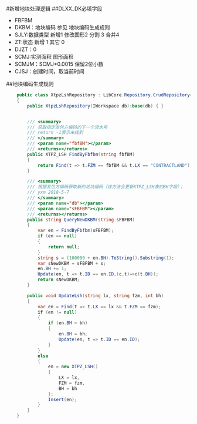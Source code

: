 #新增地块处理逻辑
##DLXX_DK必填字段
- FBFBM
- DKBM：地块编码 参见 地块编码生成规则
- SJLY:数据类型 新增1 修改图形2 分割 3 合并4
- ZT:状态 新增 1 其它 0
- DJZT：0
- SCMJ:实测面积 图形面积
- SCMJM：SCMJ*0.0015 保留2位小数
- CJSJ：创建时间，取当前时间

##地块编码生成规则

``` csharp {.line-numbers}
	public class XtpzLshRepository : LibCore.Repository.CrudRepository<XTPZ_LSH>
	{
		public XtpzLshRepository(IWorkspace db):base(db) { }


		/// <summary>
		/// 获取指定发包方编码的下一个流水号
		/// return -1表示未找到
		/// </summary>
		/// <param name="fbfBM"></param>
		/// <returns></returns>
		public XTPZ_LSH FindByFbfbm(string fbfBM)
		{
			return Find(t => t.FZM == fbfBM && t.LX == "CONTRACTLAND");
		}

		/// <summary>
		/// 根据发包方编码获取新的地块编码（该方法会更新XTPZ_LSH表的BH字段）；
		/// yxm 2018-5-7
		/// </summary>
		/// <param name="db"></param>
		/// <param name="sFBFBM"></param>
		/// <returns></returns>
		public string QueryNewDKBM(string sFBFBM)
		{
			var en = FindByFbfbm(sFBFBM);
			if (en == null)
			{
				return null;
			}
			string s = (100000 + en.BH).ToString().Substring(1);
			var sNewDKBM = sFBFBM + s;
			en.BH += 1;
			Update(en, t => t.ID == en.ID,(c,t)=>c(t.BH));
			return sNewDKBM;
		}

		public void UpdateLsh(string lx, string fzm, int bh)
		{
			var en = Find(t => t.LX == lx && t.FZM == fzm);
			if (en != null)
			{
				if (en.BH < bh)
				{
					en.BH = bh;
					Update(en, t => t.ID == en.ID);
				}
			}
			else
			{
				en = new XTPZ_LSH()
				{
					LX = lx,
					FZM = fzm,
					BH = bh
				};
				Insert(en);
			}
		}
	}
```